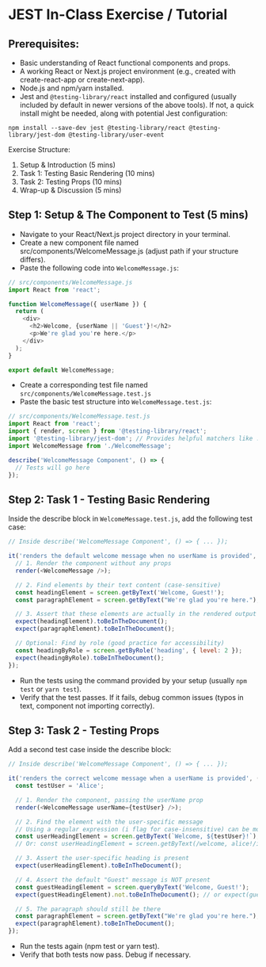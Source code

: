 # JEST In-Class Exercise / Tutorial


## Prerequisites:

* Basic understanding of React functional components and props.
* A working React or Next.js project environment (e.g., created with
  create-react-app or create-next-app).
* Node.js and npm/yarn installed.
* Jest and `@testing-library/react` installed and configured (usually included
  by default in newer versions of the above tools). If not, a quick install
  might be needed, along with potential Jest configuration:

```
npm install --save-dev jest @testing-library/react @testing-library/jest-dom @testing-library/user-event
```


Exercise Structure:

1. Setup & Introduction (5 mins)
1. Task 1: Testing Basic Rendering (10 mins)
1. Task 2: Testing Props (10 mins)
1. Wrap-up & Discussion (5 mins)

## Step 1: Setup & The Component to Test (5 mins)

* Navigate to your React/Next.js project directory in your terminal.
* Create a new component file named src/components/WelcomeMessage.js (adjust
  path if your structure differs).
* Paste the following code into `WelcomeMessage.js`:

```javascript
// src/components/WelcomeMessage.js
import React from 'react';

function WelcomeMessage({ userName }) {
  return (
    <div>
      <h2>Welcome, {userName || 'Guest'}!</h2>
      <p>We're glad you're here.</p>
    </div>
  );
}

export default WelcomeMessage;
```

* Create a corresponding test file named `src/components/WelcomeMessage.test.js`
* Paste the basic test structure into `WelcomeMessage.test.js`:

```javascript
// src/components/WelcomeMessage.test.js
import React from 'react';
import { render, screen } from '@testing-library/react';
import '@testing-library/jest-dom'; // Provides helpful matchers like .toBeInTheDocument()
import WelcomeMessage from './WelcomeMessage';

describe('WelcomeMessage Component', () => {
  // Tests will go here
});
```

## Step 2: Task 1 - Testing Basic Rendering

Inside the describe block in `WelcomeMessage.test.js`, add the following test
case:

```javascript
// Inside describe('WelcomeMessage Component', () => { ... });

it('renders the default welcome message when no userName is provided', () => {
  // 1. Render the component without any props
  render(<WelcomeMessage />);

  // 2. Find elements by their text content (case-sensitive)
  const headingElement = screen.getByText('Welcome, Guest!');
  const paragraphElement = screen.getByText("We're glad you're here.");

  // 3. Assert that these elements are actually in the rendered output
  expect(headingElement).toBeInTheDocument();
  expect(paragraphElement).toBeInTheDocument();

  // Optional: Find by role (good practice for accessibility)
  const headingByRole = screen.getByRole('heading', { level: 2 });
  expect(headingByRole).toBeInTheDocument();
});
```

* Run the tests using the command provided by your setup (usually `npm test` or
  `yarn test`).
* Verify that the test passes. If it fails, debug common issues (typos in text,
  component not importing correctly).

## Step 3: Task 2 - Testing Props

Add a second test case inside the describe block:

```javascript
// Inside describe('WelcomeMessage Component', () => { ... });

it('renders the correct welcome message when a userName is provided', () => {
  const testUser = 'Alice';

  // 1. Render the component, passing the userName prop
  render(<WelcomeMessage userName={testUser} />);

  // 2. Find the element with the user-specific message
  // Using a regular expression (i flag for case-insensitive) can be more robust
  const userHeadingElement = screen.getByText(`Welcome, ${testUser}!`);
  // Or: const userHeadingElement = screen.getByText(/welcome, alice!/i);

  // 3. Assert the user-specific heading is present
  expect(userHeadingElement).toBeInTheDocument();

  // 4. Assert the default "Guest" message is NOT present
  const guestHeadingElement = screen.queryByText('Welcome, Guest!');
  expect(guestHeadingElement).not.toBeInTheDocument(); // or expect(guestHeadingElement).toBeNull();

  // 5. The paragraph should still be there
  const paragraphElement = screen.getByText("We're glad you're here.");
  expect(paragraphElement).toBeInTheDocument();
});
```

* Run the tests again (npm test or yarn test).
* Verify that both tests now pass. Debug if necessary.

